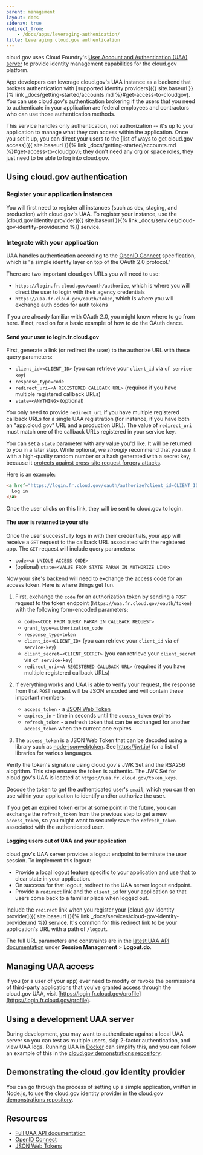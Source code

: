 ```yaml
---
parent: management
layout: docs
sidenav: true
redirect_from:
    - /docs/apps/leveraging-authenication/
title: Leveraging cloud.gov authentication
---
```


cloud.gov uses Cloud Foundry's [User Account and Authentication (UAA) server](https://docs.cloudfoundry.org/concepts/architecture/uaa.html) to provide identity management capabilities for the cloud.gov platform.

App developers can leverage cloud.gov's UAA instance as a backend that brokers authentication with [supported identity providers]({{ site.baseurl }}{% link _docs/getting-started/accounts.md %}#get-access-to-cloudgov). You can use cloud.gov's authentication brokering if the users that you need to authenticate in your application are federal employees and contractors who can use those authentication methods.

This service handles only authentication, not authorization -- it's up to your application to manage what they can access within the application. Once you set it up, you can direct your users to the [list of ways to get cloud.gov access]({{ site.baseurl }}{% link _docs/getting-started/accounts.md %}#get-access-to-cloudgov); they don't need any org or space roles, they just need to be able to log into cloud.gov.

## Using cloud.gov authentication

### Register your application instances

You will first need to register all instances (such as dev, staging, and production) with cloud.gov's UAA. To register your instance, use the [cloud.gov identity provider]({{ site.baseurl }}{% link _docs/services/cloud-gov-identity-provider.md %}) service.

### Integrate with your application

UAA handles authentication according to the [OpenID Connect](http://openid.net/connect/) specification, which is "a simple identity layer on top of the OAuth 2.0 protocol."

There are two important cloud.gov URLs you will need to use:

- `https://login.fr.cloud.gov/oauth/authorize`, which is where you will direct the user to login with their agency credentials
- `https://uaa.fr.cloud.gov/oauth/token`, which is where you will exchange auth codes for auth tokens

If you are already familiar with OAuth 2.0, you might know where to go from here. If not, read on for a basic example of how to do the OAuth dance.

#### Send your user to login.fr.cloud.gov

First, generate a link (or redirect the user) to the authorize URL with these
query parameters:

- `client_id=<CLIENT_ID>` (you can retrieve your `client_id` via `cf service-key`)
- `response_type=code`
- `redirect_uri=<A REGISTERED CALLBACK URL>` (required if you have multiple registered callback URLs)
- `state=<ANYTHING>` (optional)

You only need to provide `redirect_uri` if you have multiple registered callback URLs for a single
UAA registration (for instance, if you have both an "app.cloud.gov" URL and a production URL).
The value of `redirect_uri` must match one of the callback URLs registered in your service key.

You can set a `state` parameter with any value you'd like.
It will be returned to you in a later step. While optional, we *strongly*
recommend that you use it with a high-quality random number or a hash generated with a secret key, because it [protects against cross-site request forgery attacks](http://www.thread-safe.com/2014/05/the-correct-use-of-state-parameter-in.html).

Here is an example:

```html
<a href="https://login.fr.cloud.gov/oauth/authorize?client_id=CLIENT_ID&response_type=code&state=9ab894ad91d99eb9ee4b30ea7f02b9d8e43eb15db58ff93e4894f3b49817d7ab">
  Log in
</a>
```

Once the user clicks on this link, they will be sent to cloud.gov to login.

#### The user is returned to your site

Once the user successfully logs in with their credentials, your app will
receive a `GET` request to the callback URL associated with the registered
app. The `GET` request will include query parameters:

- `code=<A UNIQUE ACCESS CODE>`
- (optional) `state=<VALUE FROM STATE PARAM IN AUTHORIZE LINK>`

Now your site's backend will need to exchange the access code for an
access token. Here is where things get fun.

1. First, exchange the `code` for an authorization token by sending a
  `POST` request to the token endpoint
  (`https://uaa.fr.cloud.gov/oauth/token`) with the following form-encoded
  parameters:

    - `code=<CODE FROM QUERY PARAM IN CALLBACK REQUEST>`
    - `grant_type=authorization_code`
    - `response_type=token`
    - `client_id=<CLIENT_ID>` (you can retrieve your `client_id` via `cf service-key`)
    - `client_secret=<CLIENT_SECRET>` (you can retrieve your `client_secret` via `cf service-key`)
    - `redirect_uri=<A REGISTERED CALLBACK URL>` (required if you have multiple registered callback URLs)

2. If everything works and UAA is able to verify your request, the response
  from that `POST` request will be JSON encoded and will contain these
  important members:

    - `access_token` - a [JSON Web Token](https://jwt.io/)
    - `expires_in` - time in seconds until the `access_token` expires
    - `refresh_token` - a refresh token that can be exchanged for another
      `access_token` when the current one expires

3. The `access_token` is a JSON Web Token that can be decoded using a
  library such as [node-jsonwebtoken](https://github.com/auth0/node-jsonwebtoken).
  See <https://jwt.io/> for a list of libraries for various languages.
  
  Verify the token's signature using cloud.gov's JWK Set and the RSA256 alogrithm. This step ensures the
  token is authentic. The JWK Set for cloud.gov's UAA is located at `https://uaa.fr.cloud.gov/token_keys`.
  
  Decode the token to get the authenticated user's `email`, which you can then use within
  your application to identify and/or authorize the user.

  If you get an expired token error at some point in the future, you can
  exchange the `refresh_token` from the previous step to get a new `access_token`,
  so you might want to securely save the `refresh_token` associated with the
  authenticated user.

#### Logging users out of UAA and your application

cloud.gov's UAA server provides a logout endpoint to terminate the user session.
To implement this logout:

- Provide a local logout feature specific to your application and use that to
  clear state in your application.
- On success for that logout, redirect to the UAA server logout endpoint.
- Provide a `redirect` link and the `client_id` for your application so that
  users come back to a familiar place when logged out.

Include the `redirect` link when you register your [cloud.gov identity
provider]({{ site.baseurl }}{% link _docs/services/cloud-gov-identity-provider.md %})
service. It's common for this redirect link to be your application's URL with a
path of `/logout`.

The full URL parameters and constraints are in the [latest UAA API
documentation](https://docs.cloudfoundry.org/api/uaa/) under **Session
Management** > **Logout.do**.

## Managing UAA access

If you (or a user of your app) ever need to modify or revoke the permissions of
third-party applications that you've granted access through the cloud.gov UAA,
visit [https://login.fr.cloud.gov/profile](https://login.fr.cloud.gov/profile).

## Using a development UAA server

During development, you may want to authenticate against a local UAA server
so you can test as multiple users, skip 2-factor authentication,
and view UAA logs. Running UAA in [Docker](https://www.docker.com) can simplify this,
and you can follow an example of this in the [cloud.gov demonstrations repository](https://github.com/18F/cg-demos/blob/master/cg-identity/README.md#2-run-a-local-uaa-server-for-local-development).

## Demonstrating the cloud.gov identity provider

You can go through the process of setting up a simple application, written in Node.js, to use the cloud.gov identity provider in the [cloud.gov demonstrations repository](https://github.com/18F/cg-demos/blob/master/cg-identity/README.md#1-run-an-application-in-cloudgov-that-uses-the-identity-provider).

## Resources

- [Full UAA API documentation](https://github.com/cloudfoundry/uaa/blob/master/docs/UAA-APIs.rst)
- [OpenID Connect](http://openid.net/connect/)
- [JSON Web Tokens](https://jwt.io/)
